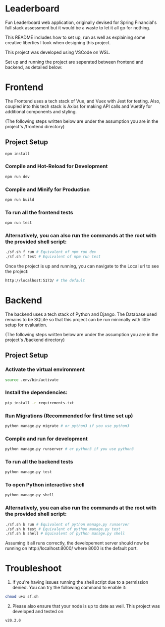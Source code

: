# Leaderboard


Fun Leaderboard web application, originally devised for Spring Financial's full stack assessment but it would be a waste to let it all go for nothing. 

This README includes how to set up, run as well as explaining some creative liberties I took when designing this project.

This project was developed using VSCode on WSL.

Set up and running the project are seperated between frontend and backend, as detailed below:

# Frontend

The Frontend uses a tech stack of Vue, and Vuex with Jest for testing. Also, coupled into this tech stack is Axios for making API calls and Vuetify for additional components and styling.

(The following steps written below are under the assumption you are in the project's /frontend directory)

## Project Setup

```sh
npm install
```

### Compile and Hot-Reload for Development

```sh
npm run dev
```

### Compile and Minify for Production

```sh
npm run build
```

### To run all the frontend tests

```sh
npm run test
```

### Alternatively, you can also run the commands at the root with the provided shell script:

```sh
./sf.sh f run # Equivalent of npm run dev
./sf.sh f test # Equivalent of npm run test
```

Once the project is up and running, you can navigate to the Local url to see the project:

```sh
http://localhost:5173/ # the default
```

# Backend

The backend uses a tech stack of Python and Django. The Database used remains to be SQLite so that this project can be run minimally with little setup for evaluation.

(The following steps written below are under the assumption you are in the project's /backend directory)

## Project Setup

### Activate the virtual environment

```sh
source .env/bin/activate
```

### Install the dependencies:

```sh
pip install -r requirements.txt
```

### Run Migrations (Recommended for first time set up)

```sh
python manage.py migrate # or python3 if you use python3
```

### Compile and run for development

```sh
python manage.py runserver # or python3 if you use python3
```

### To run all the backend tests

```sh
python manage.py test
```

### To open Python interactive shell

```sh
python manage.py shell
```

### Alternatively, you can also run the commands at the root with the provided shell script:

```sh
./sf.sh b run # Equivalent of python manage.py runserver
./sf.sh b test # Equivalent of python manage.py test
./sf.sh b shell # Equivalent of python manage.py shell
```

Assuming it all runs correctly, the developement server should now be running on http://localhost:8000/ where 8000 is the default port.

# Troubleshoot

1. If you're having issues running the shell script due to a permission denied. You can try the following command to enable it:

```sh
chmod u+x sf.sh
```

2. Please also ensure that your node is up to date as well. This project was developed and tested on

```sh
v20.2.0
```

